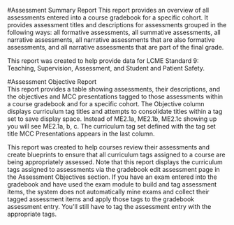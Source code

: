#Assessment Summary Report
This report provides an overview of all assessments entered into a course gradebook for a specific cohort.  It provides assessment titles and descriptions for assessments grouped in the following ways: all formative assessments, all summative assessments, all narrative assessments, all narrative assessments that are also formative assessments, and all narrative assessments that are part of the final grade.

This report was created to help provide data for LCME Standard 9: Teaching, Supervision, Assessment, and Student and Patient Safety.  

#Assessment Objective Report  
This report provides a table showing assessments, their descriptions, and the objectives and MCC presentations tagged to those assessments within a course gradebook and for a specific cohort.  The Objective column displays curriculum tag titles and attempts to consolidate titles within a tag set to save display space. Instead of ME2.1a, ME2.1b, ME2.1c showing up you will see ME2.1a, b, c.  The curriculum tag set defined with the tag set title MCC Presentations appears in the last column.

This report was created to help courses review their assessments and create blueprints to ensure that all curriculum tags assigned to a course are being appropriately assessed.  Note that this report displays the curriculum tags assigned to assessments via the gradebook edit assessment page in the Assessment Objectives section.  If you have an exam entered into the gradebook and have used the exam module to build and tag assessment items, the system does not automatically mine exams and collect their tagged assessment items and apply those tags to the gradebook assessment entry.  You'll still have to tag the assessment entry with the appropriate tags.
